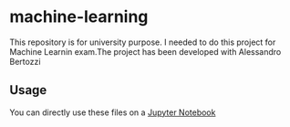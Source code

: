 # machine-learning
This repository is for university purpose. I needed to do this project for Machine Learnin exam.The project has been developed with Alessandro Bertozzi

## Usage
You can directly use these files on a [Jupyter Notebook](https://jupyter.org/)
